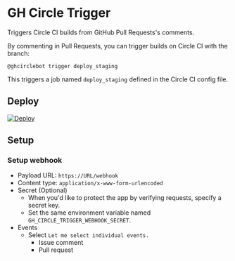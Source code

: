 # GH Circle Trigger

Triggers Circle CI builds from GitHub Pull Requests's comments.

By commenting in Pull Requests, you can trigger builds on Circle CI with the branch:

```
@ghcirclebot trigger deploy_staging
```

This triggers a job named `deploy_staging` defined in the Circle CI config file.

## Deploy

[![Deploy](https://www.herokucdn.com/deploy/button.svg)](https://heroku.com/deploy)

## Setup

### Setup webhook

* Payload URL: `https://URL/webhook`
* Content type: `application/x-www-form-urlencoded`
* Secret (Optional)
  * When you'd like to protect the app by verifying requests, specify a secret key.
  * Set the same environment variable named `GH_CIRCLE_TRIGGER_WEBHOOK_SECRET`.
* Events
  * Select `Let me select individual events.`
    * Issue comment
    * Pull request
